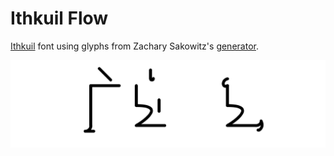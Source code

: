 # Ithkuil Flow
[Ithkuil](http://ithkuil.net) font using glyphs from Zachary Sakowitz's [generator](https://v8.zsnout.com/ithkuil/script). 

![ithkuil_flow_title](documentation/ithkuil_flow_title.png)
